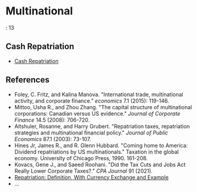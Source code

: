 # Multinational

: 13

## Cash Repatriation

- [Cash Repatriation](https://www.mossadams.com/articles/2021/08/cash-repatriation-and-investment-strategies)

## References

- Foley, C. Fritz, and Kalina Manova. "International trade, multinational activity, and corporate finance." *economics* 7.1 (2015): 119-146.
- Mittoo, Usha R., and Zhou Zhang. "The capital structure of multinational corporations: Canadian versus US evidence." *Journal of Corporate Finance* 14.5 (2008): 706-720.
- Altshuler, Rosanne, and Harry Grubert. "Repatriation taxes, repatriation strategies and multinational financial policy." *Journal of Public Economics* 87.1 (2003): 73-107.
- Hines Jr, James R., and R. Glenn Hubbard. "Coming home to America: Dividend repatriations by US multinationals." Taxation in the global economy. University of Chicago Press, 1990. 161-208.
- Kovacs, Gene J., and Saeed Roohani. "Did the Tax Cuts and Jobs Act Really Lower Corporate Taxes?." *CPA Journal* 91 (2021).
- [Repatriation: Definition, With Currency Exchange and Example](https://www.investopedia.com/terms/r/repatriation.asp)
- …
